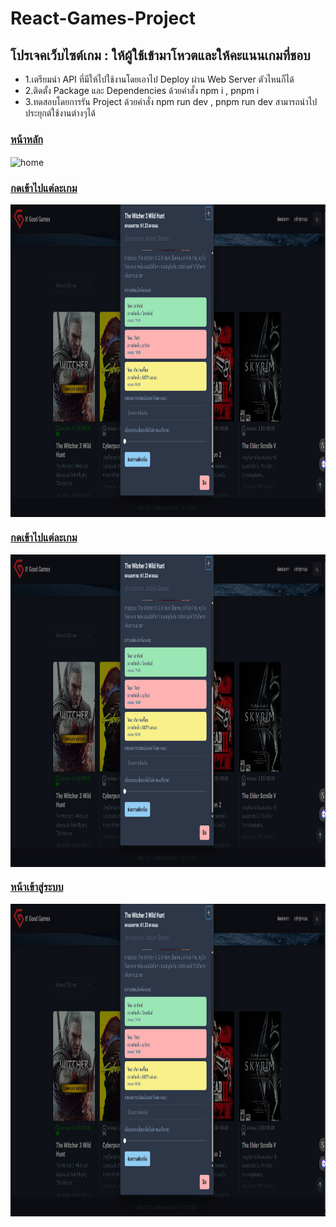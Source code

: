 # React-Games-Project
## โปรเจคเว็บไซต์เกม : ให้ผู้ใช้เข้ามาโหวตและให้คะแนนเกมที่ชอบ
- 1.เตรียมนำ API ที่มีให้ไปใช้งานโดยเอาไป Deploy ผ่าน Web Server ตัวไหนก็ได้
- 2.ติดตั้ง Package และ Dependencies ด้วยคำสั่ง npm i , pnpm i 
- 3.ทดสอบโดยการรัน Project ด้วยคำสั่ง npm run dev , pnpm run dev 
สามารถนำไปประยุกต์ใช้งานต่างๆได้ 

### <ins> หน้าหลัก </ins> 
<img src="Images/Home.png" alt="home" width="760" height="1200" align="center"/>

### <ins> กดเข้าไปแต่ละเกม </ins> 
<img src="Images/Click_Games.png" alt="click_Games" width="1000" height="500" align="center"/>

### <ins> กดเข้าไปแต่ละเกม </ins> 
<img src="Images/Click_Games.png" alt="click_Games" width="1000" height="500" align="center"/>

### <ins> หน้าเข้าสู่ระบบ </ins> 
<img src="Images/Click_Games.png" alt="click_Games" width="1000" height="500" align="center"/>

